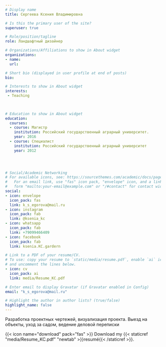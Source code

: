 ```yaml
---
# Display name
title: Сергеева Ксения Владимировна

# Is this the primary user of the site?
superuser: true

# Role/position/tagline
role: Ландшафтный дизайнер

# Organizations/Affiliations to show in About widget
organizations:
- name: 
  url: 

# Short bio (displayed in user profile at end of posts)
bio: 

# Interests to show in About widget
interests:
 - Teaching

 
 
# Education to show in About widget
education:
  courses:
  - course: Магистр
    institution: Российский государственный аграрный университет. 
    year: 2016
  - course: Специалист 
    institution: Российский государственный аграрный университет 
    year: 2012



 
# Social/Academic Networking
# For available icons, see: https://sourcethemes.com/academic/docs/page-builder/#icons
#   For an email link, use "fas" icon pack, "envelope" icon, and a link in the
#   form "mailto:your-email@example.com" or "/#contact" for contact widget.
social:
- icon: envelope
  icon_pack: fas
  link: k_s_egorova@mail.ru
- icon: instagram
  icon_pack: fab
  link: @ksenia_kc
- icon: whatsapp
  icon_pack: fab
  link: +79099466409
- icon: facebook
  icon_pack: fab
  link: ksenia.KC.gardern

# Link to a PDF of your resume/CV.
# To use: copy your resume to `static/media/resume.pdf`, enable `ai` icons in `params.toml`, 
# and uncomment the lines below.
- icon: cv
  icon_pack: ai
  link: media/Resume_KC.pdf

# Enter email to display Gravatar (if Gravatar enabled in Config)
email: "k_s_egorova@mail.ru"

# Highlight the author in author lists? (true/false)
highlight_name: false
---
```


Разработка проектных чертежей, визуализация проекта. Выезд на объекты, уход за садом, ведение деловой переписки 


{{< icon name="download" pack="fas" >}} Download my {{< staticref "media/Resume_KC.pdf" "newtab" >}}resumé{{< /staticref >}}.
